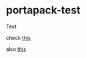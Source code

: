 # portapack-test
Test

check [this](https://github.com/eried/portapack-test/wiki/check)

also [this](../../wiki/check)
